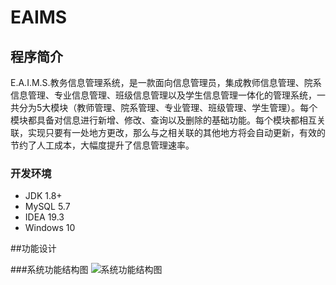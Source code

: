 # EAIMS

## 程序简介
E.A.I.M.S.教务信息管理系统，是一款面向信息管理员，集成教师信息管理、院系信息管理、专业信息管理、班级信息管理以及学生信息管理一体化的管理系统，一共分为5大模块（教师管理、院系管理、专业管理、班级管理、学生管理）。每个模块都具备对信息进行新增、修改、查询以及删除的基础功能。每个模块都相互关联，实现只要有一处地方更改，那么与之相关联的其他地方将会自动更新，有效的节约了人工成本，大幅度提升了信息管理速率。    

### 开发环境
- JDK 1.8+
- MySQL 5.7
- IDEA 19.3
- Windows 10

##功能设计

###系统功能结构图
![系统功能结构图](https://github.com/sourceice/EAIMS/blob/master/src/pres/zfy/eaims/images/%E7%B3%BB%E7%BB%9F%E5%8A%9F%E8%83%BD%E7%BB%93%E6%9E%84%E5%9B%BE.png?raw=true "系统功能结构图")
